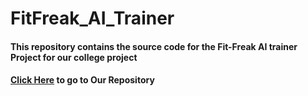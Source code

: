 # FitFreak_AI_Trainer
#### This repository contains the source code for the Fit-Freak AI trainer Project for our college project
#### [Click Here](https://github.com/Aditya2k1/FitFreak_AI_Trainer) to go to Our Repository

